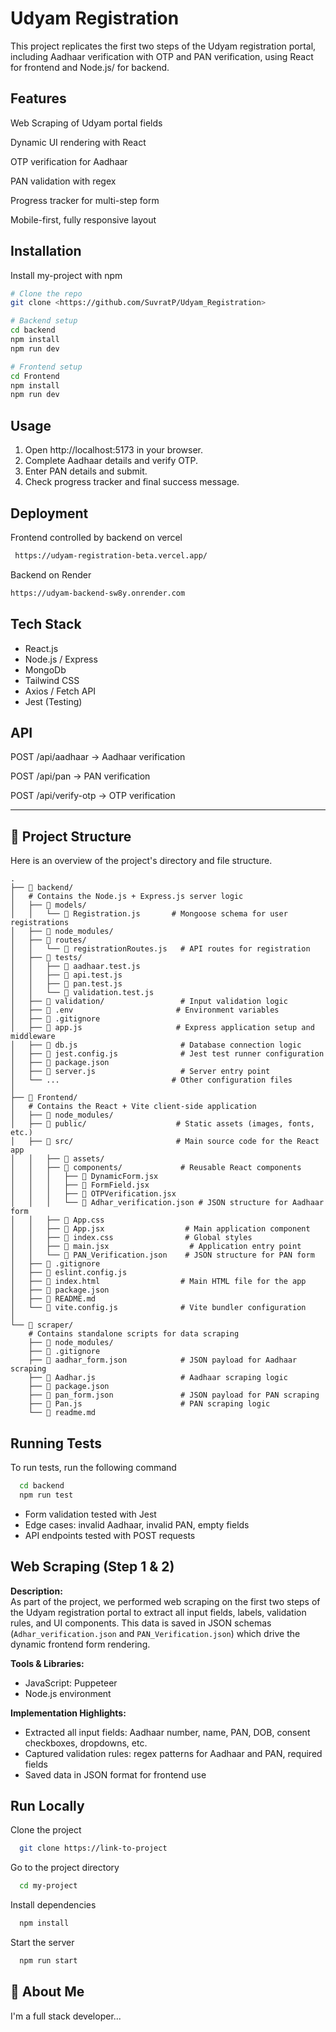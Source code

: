 
# Udyam Registration 

This project replicates the first two steps of the Udyam registration portal, including Aadhaar verification with OTP and PAN verification, using React for frontend and Node.js/ for backend.



## Features

Web Scraping of Udyam portal fields

Dynamic UI rendering with React

OTP verification for Aadhaar

PAN validation with regex

Progress tracker for multi-step form

Mobile-first, fully responsive layout


## Installation

Install my-project with npm

```bash
# Clone the repo
git clone <https://github.com/SuvratP/Udyam_Registration>

# Backend setup
cd backend
npm install
npm run dev

# Frontend setup
cd Frontend
npm install
npm run dev


```
    
## Usage
1. Open http://localhost:5173 in your browser.
2. Complete Aadhaar details and verify OTP.
3. Enter PAN details and submit.
4. Check progress tracker and final success message.

## Deployment

Frontend controlled by backend on vercel

```bash
 https://udyam-registration-beta.vercel.app/
```

Backend on Render

```bash
https://udyam-backend-sw8y.onrender.com
```


## Tech Stack

- React.js
- Node.js / Express
- MongoDb
- Tailwind CSS
- Axios / Fetch API
- Jest (Testing)



## API

POST /api/aadhaar  → Aadhaar verification

POST /api/pan     → PAN verification

POST /api/verify-otp    → OTP verification


-----

## 📂 Project Structure

Here is an overview of the project's directory and file structure.

```
.
├── 📁 backend/
│   # Contains the Node.js + Express.js server logic
│   ├── 📁 models/
│   │   └── 📄 Registration.js       # Mongoose schema for user registrations
│   ├── 📁 node_modules/
│   ├── 📁 routes/
│   │   └── 📄 registrationRoutes.js   # API routes for registration
│   ├── 📁 tests/
│   │   ├── 📄 aadhaar.test.js
│   │   ├── 📄 api.test.js
│   │   ├── 📄 pan.test.js
│   │   └── 📄 validation.test.js
│   ├── 📁 validation/                 # Input validation logic
│   ├── 📄 .env                       # Environment variables
│   ├── 📄 .gitignore
│   ├── 📄 app.js                     # Express application setup and middleware
│   ├── 📄 db.js                       # Database connection logic
│   ├── 📄 jest.config.js              # Jest test runner configuration
│   ├── 📄 package.json
│   ├── 📄 server.js                   # Server entry point
│   └── ...                         # Other configuration files
│
├── 📁 Frontend/
│   # Contains the React + Vite client-side application
│   ├── 📁 node_modules/
│   ├── 📁 public/                    # Static assets (images, fonts, etc.)
│   ├── 📁 src/                       # Main source code for the React app
│   │   ├── 📁 assets/
│   │   ├── 📁 components/             # Reusable React components
│   │   │   ├── 📄 DynamicForm.jsx
│   │   │   ├── 📄 FormField.jsx
│   │   │   ├── 📄 OTPVerification.jsx
│   │   │   └── 📄 Adhar_verification.json # JSON structure for Aadhaar form
│   │   ├── 📄 App.css
│   │   ├── 📄 App.jsx                  # Main application component
│   │   ├── 📄 index.css                # Global styles
│   │   ├── 📄 main.jsx                  # Application entry point
│   │   └── 📄 PAN_Verification.json    # JSON structure for PAN form
│   ├── 📄 .gitignore
│   ├── 📄 eslint.config.js
│   ├── 📄 index.html                  # Main HTML file for the app
│   ├── 📄 package.json
│   ├── 📄 README.md
│   └── 📄 vite.config.js              # Vite bundler configuration
│
└── 📁 scraper/
    # Contains standalone scripts for data scraping
    ├── 📁 node_modules/
    ├── 📄 .gitignore
    ├── 📄 aadhar_form.json            # JSON payload for Aadhaar scraping
    ├── 📄 Aadhar.js                   # Aadhaar scraping logic
    ├── 📄 package.json
    ├── 📄 pan_form.json               # JSON payload for PAN scraping
    ├── 📄 Pan.js                      # PAN scraping logic
    └── 📄 readme.md
```
## Running Tests

To run tests, run the following command

```bash
  cd backend
  npm run test
```

- Form validation tested with Jest
- Edge cases: invalid Aadhaar, invalid PAN, empty fields
- API endpoints tested with POST requests



## Web Scraping (Step 1 & 2)

**Description:**  
As part of the project, we performed web scraping on the first two steps of the Udyam registration portal to extract all input fields, labels, validation rules, and UI components. This data is saved in JSON schemas (`Adhar_verification.json` and `PAN_Verification.json`) which drive the dynamic frontend form rendering.

**Tools & Libraries:**  
- JavaScript: Puppeteer  
- Node.js environment  

**Implementation Highlights:**  
- Extracted all input fields: Aadhaar number, name, PAN, DOB, consent checkboxes, dropdowns, etc.  
- Captured validation rules: regex patterns for Aadhaar and PAN, required fields  
- Saved data in JSON format for frontend use  


## Run Locally

Clone the project

```bash
  git clone https://link-to-project
```

Go to the project directory

```bash
  cd my-project
```

Install dependencies

```bash
  npm install
```

Start the server

```bash
  npm run start
```


## 🚀 About Me
I'm a full stack developer...

